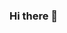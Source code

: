 ### Hi there 👋

<!--
**ank1809/ank1809** is a ✨ _special_ ✨ repository because its `README.md` (this file) appears on your GitHub profile.

Here are some ideas to get you started:
Contact Details:
Mob no.9970466388
email:ankitvns93@gmail.com
